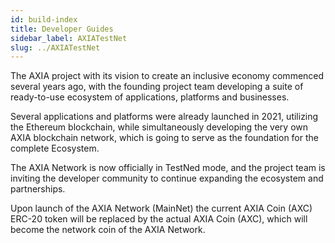 ```yaml
---
id: build-index
title: Developer Guides
sidebar_label: AXIATestNet
slug: ../AXIATestNet
---
```

The AXIA project with its vision to create an inclusive economy commenced several years ago, with the founding project team developing a suite of  ready-to-use ecosystem of applications, platforms and businesses. 

Several applications and platforms were already launched in 2021, utilizing the Ethereum blockchain, while simultaneously developing the very own AXIA blockchain network, which is going to serve as the foundation for the complete Ecosystem. 

The AXIA Network is now officially in TestNed mode, and the project team is inviting the developer community to continue expanding the ecosystem and partnerships. 

Upon launch of the AXIA Network (MainNet) the current AXIA Coin (AXC) ERC-20 token will be replaced by the actual AXIA Coin (AXC), which will become the network coin of the AXIA Network.
